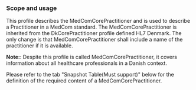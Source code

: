 ### Scope and usage 

This profile describes the MedComCorePractitioner and is used to describe a Practitioner in a MedCom standard.
The MedComCorePractitioner is inherited from the DkCorePractitioner profile defined HL7 Denmark. The only change is that MedComCorePractitioner shall include a name of the practitioner if it is available. 

__Note:__: Despite this profile is called MedComCorePractitioner, it covers information about all healthcare professionals in a Danish context. 

Please refer to the tab "Snapshot Table(Must support)" below for the definition of the required content of a MedComCorePractitioner.